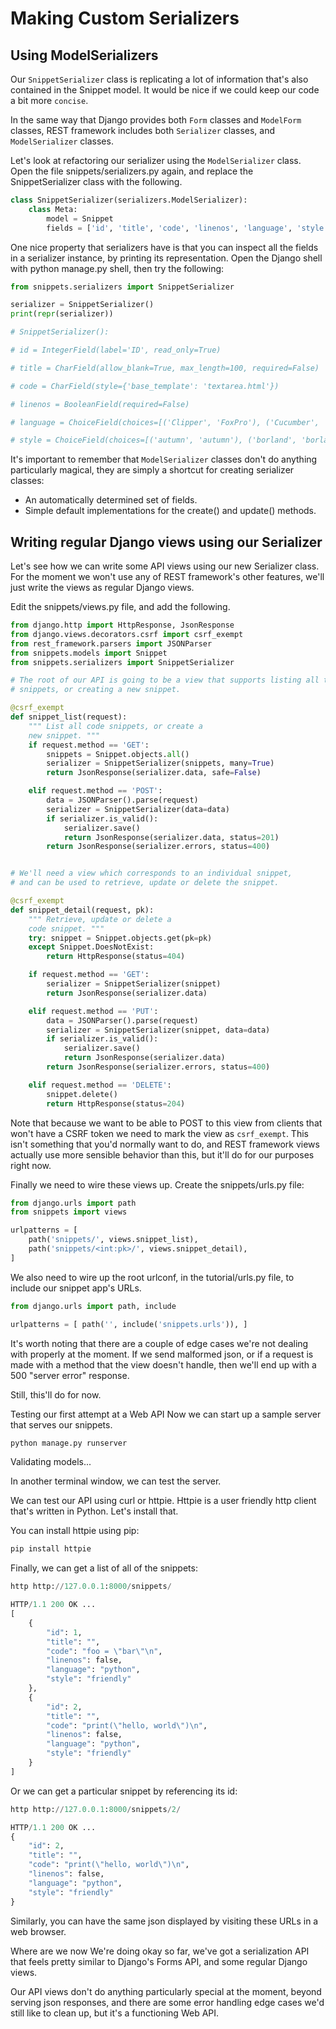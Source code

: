 # Making Custom Serializers

## Using ModelSerializers

Our `SnippetSerializer` class is replicating a lot of information that's also
contained in the Snippet model. It would be nice if we could keep our code a bit
more `concise`.

In the same way that Django provides both `Form` classes and `ModelForm`
classes, REST framework includes both `Serializer` classes, and
`ModelSerializer` classes.

Let's look at refactoring our serializer using the `ModelSerializer` class. Open
the file snippets/serializers.py again, and replace the SnippetSerializer class
with the following.

```py
class SnippetSerializer(serializers.ModelSerializer):
    class Meta:
        model = Snippet
        fields = ['id', 'title', 'code', 'linenos', 'language', 'style']
```

One nice property that serializers have is that you can inspect all the fields
in a serializer instance, by printing its representation. Open the Django shell
with python manage.py shell, then try the following:

```py
from snippets.serializers import SnippetSerializer

serializer = SnippetSerializer()
print(repr(serializer))

# SnippetSerializer():

# id = IntegerField(label='ID', read_only=True)

# title = CharField(allow_blank=True, max_length=100, required=False)

# code = CharField(style={'base_template': 'textarea.html'})

# linenos = BooleanField(required=False)

# language = ChoiceField(choices=[('Clipper', 'FoxPro'), ('Cucumber', 'Gherkin'), ('RobotFramework', 'RobotFramework'), ('abap', 'ABAP'), ('ada', 'Ada')...

# style = ChoiceField(choices=[('autumn', 'autumn'), ('borland', 'borland'), ('bw', 'bw'), ('colorful', 'colorful')...
```

It's important to remember that `ModelSerializer` classes don't do anything
particularly magical, they are simply a shortcut for creating serializer
classes:

- An automatically determined set of fields.
- Simple default implementations for the create() and update() methods.

## Writing regular Django views using our Serializer

Let's see how we can write some API views using our new Serializer class. For
the moment we won't use any of REST framework's other features, we'll just write
the views as regular Django views.

Edit the snippets/views.py file, and add the following.

```py
from django.http import HttpResponse, JsonResponse
from django.views.decorators.csrf import csrf_exempt
from rest_framework.parsers import JSONParser
from snippets.models import Snippet
from snippets.serializers import SnippetSerializer

# The root of our API is going to be a view that supports listing all the existing
# snippets, or creating a new snippet.

@csrf_exempt
def snippet_list(request):
    """ List all code snippets, or create a
    new snippet. """
    if request.method == 'GET':
        snippets = Snippet.objects.all()
        serializer = SnippetSerializer(snippets, many=True)
        return JsonResponse(serializer.data, safe=False)

    elif request.method == 'POST':
        data = JSONParser().parse(request)
        serializer = SnippetSerializer(data=data)
        if serializer.is_valid():
            serializer.save()
            return JsonResponse(serializer.data, status=201)
        return JsonResponse(serializer.errors, status=400)


# We'll need a view which corresponds to an individual snippet,
# and can be used to retrieve, update or delete the snippet.

@csrf_exempt
def snippet_detail(request, pk):
    """ Retrieve, update or delete a
    code snippet. """
    try: snippet = Snippet.objects.get(pk=pk)
    except Snippet.DoesNotExist:
        return HttpResponse(status=404)

    if request.method == 'GET':
        serializer = SnippetSerializer(snippet)
        return JsonResponse(serializer.data)

    elif request.method == 'PUT':
        data = JSONParser().parse(request)
        serializer = SnippetSerializer(snippet, data=data)
        if serializer.is_valid():
            serializer.save()
            return JsonResponse(serializer.data)
        return JsonResponse(serializer.errors, status=400)

    elif request.method == 'DELETE':
        snippet.delete()
        return HttpResponse(status=204)

```

Note that because we want to be able to POST to this view from clients that
won't have a CSRF token we need to mark the view as `csrf_exempt`. This isn't
something that you'd normally want to do, and REST framework views actually use
more sensible behavior than this, but it'll do for our purposes right now.

Finally we need to wire these views up. Create the snippets/urls.py file:

```py
from django.urls import path
from snippets import views

urlpatterns = [
    path('snippets/', views.snippet_list),
    path('snippets/<int:pk>/', views.snippet_detail),
]
```

We also need to wire up the root urlconf, in the tutorial/urls.py file, to
include our snippet app's URLs.

```py
from django.urls import path, include

urlpatterns = [ path('', include('snippets.urls')), ]
```

It's worth noting that there are a couple of edge cases we're not dealing with
properly at the moment. If we send malformed json, or if a request is made with
a method that the view doesn't handle, then we'll end up with a 500 "server
error" response.

Still, this'll do for now.

Testing our first attempt at a Web API Now we can start up a sample server that
serves our snippets.

```py
python manage.py runserver
```

Validating models...

In another terminal window, we can test the server.

We can test our API using curl or httpie. Httpie is a user friendly http client
that's written in Python. Let's install that.

You can install httpie using pip:

```py
pip install httpie
```

Finally, we can get a list of all of the snippets:

```py
http http://127.0.0.1:8000/snippets/

HTTP/1.1 200 OK ...
[
    {
        "id": 1,
        "title": "",
        "code": "foo = \"bar\"\n",
        "linenos": false,
        "language": "python",
        "style": "friendly"
    },
    {
        "id": 2,
        "title": "",
        "code": "print(\"hello, world\")\n",
        "linenos": false,
        "language": "python",
        "style": "friendly"
    }
]
```

Or we can get a particular snippet by referencing its id:

```py
http http://127.0.0.1:8000/snippets/2/

HTTP/1.1 200 OK ...
{
    "id": 2,
    "title": "",
    "code": "print(\"hello, world\")\n",
    "linenos": false,
    "language": "python",
    "style": "friendly"
}
```

Similarly, you can have the same json displayed by visiting these URLs in a web
browser.

Where are we now We're doing okay so far, we've got a serialization API that
feels pretty similar to Django's Forms API, and some regular Django views.

Our API views don't do anything particularly special at the moment, beyond
serving json responses, and there are some error handling edge cases we'd still
like to clean up, but it's a functioning Web API.
